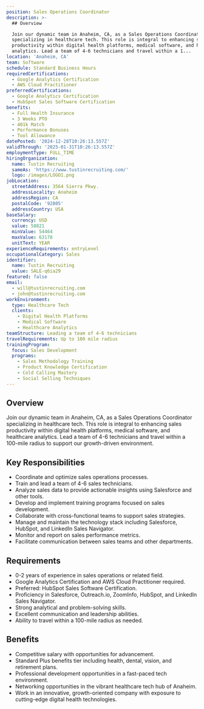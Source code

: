 ```yaml
---
position: Sales Operations Coordinator
description: >-
  ## Overview

  Join our dynamic team in Anaheim, CA, as a Sales Operations Coordinator
  specializing in healthcare tech. This role is integral to enhancing sales
  productivity within digital health platforms, medical software, and healthcare
  analytics. Lead a team of 4-6 technicians and travel within a 1...
location: 'Anaheim, CA'
team: Software
schedule: Standard Business Hours
requiredCertifications:
  - Google Analytics Certification
  - AWS Cloud Practitioner
preferredCertifications:
  - Google Analytics Certification
  - HubSpot Sales Software Certification
benefits:
  - Full Health Insurance
  - 3 Weeks PTO
  - 401k Match
  - Performance Bonuses
  - Tool Allowance
datePosted: '2024-12-28T10:26:13.557Z'
validThrough: '2025-01-31T10:26:13.557Z'
employmentType: FULL_TIME
hiringOrganization:
  name: Tustin Recruiting
  sameAs: 'https://www.tustinrecruiting.com/'
  logo: /images/LOGO1.png
jobLocation:
  streetAddress: 3564 Sierra Pkwy.
  addressLocality: Anaheim
  addressRegion: CA
  postalCode: '92805'
  addressCountry: USA
baseSalary:
  currency: USD
  value: 58821
  minValue: 54464
  maxValue: 63178
  unitText: YEAR
experienceRequirements: entryLevel
occupationalCategory: Sales
identifier:
  name: Tustin Recruiting
  value: SALE-q6ia29
featured: false
email:
  - will@tustinrecruiting.com
  - john@tustinrecruiting.com
workEnvironment:
  type: Healthcare Tech
  clients:
    - Digital Health Platforms
    - Medical Software
    - Healthcare Analytics
teamStructure: Leading a team of 4-6 technicians
travelRequirements: Up to 100 mile radius
trainingProgram:
  focus: Sales Development
  programs:
    - Sales Methodology Training
    - Product Knowledge Certification
    - Cold Calling Mastery
    - Social Selling Techniques
---
```




## Overview
Join our dynamic team in Anaheim, CA, as a Sales Operations Coordinator specializing in healthcare tech. This role is integral to enhancing sales productivity within digital health platforms, medical software, and healthcare analytics. Lead a team of 4-6 technicians and travel within a 100-mile radius to support our growth-driven environment.

## Key Responsibilities
- Coordinate and optimize sales operations processes.
- Train and lead a team of 4-6 sales technicians.
- Analyze sales data to provide actionable insights using Salesforce and other tools.
- Develop and implement training programs focused on sales development.
- Collaborate with cross-functional teams to support sales strategies.
- Manage and maintain the technology stack including Salesforce, HubSpot, and LinkedIn Sales Navigator.
- Monitor and report on sales performance metrics.
- Facilitate communication between sales teams and other departments.

## Requirements
- 0-2 years of experience in sales operations or related field.
- Google Analytics Certification and AWS Cloud Practitioner required.
- Preferred: HubSpot Sales Software Certification.
- Proficiency in Salesforce, Outreach.io, ZoomInfo, HubSpot, and LinkedIn Sales Navigator.
- Strong analytical and problem-solving skills.
- Excellent communication and leadership abilities.
- Ability to travel within a 100-mile radius as needed.

## Benefits
- Competitive salary with opportunities for advancement.
- Standard Plus benefits tier including health, dental, vision, and retirement plans.
- Professional development opportunities in a fast-paced tech environment.
- Networking opportunities in the vibrant healthcare tech hub of Anaheim.
- Work in an innovative, growth-oriented company with exposure to cutting-edge digital health technologies.
